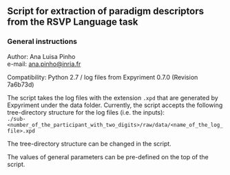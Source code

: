 ## Script for extraction of paradigm descriptors from the RSVP Language task  

### General instructions  

Author: Ana Luisa Pinho  
e-mail: ana.pinho@inria.fr

Compatibility: Python 2.7 / log files from Expyriment 0.7.0 (Revision 7a6b73d)

The script takes the log files with the extension `.xpd` that are generated by Expyriment under the data folder. Currently, the script accepts the following tree-directory structure for the log files (i.e. the inputs):  
`./sub-<number_of_the_participant_with_two_digits>/raw/data/<name_of_the_log_file>.xpd`

The tree-directory structure can be changed in the script.

The values of general parameters can be pre-defined on the top of the script.




